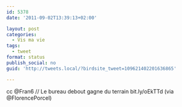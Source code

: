 ```yaml
---
id: 5378
date: '2011-09-02T13:39:13+02:00'

layout: post
categories:
  - Vis ma vie
tags:
  - tweet
format: status
publish_social: no
guid: 'http://tweets.local/?birdsite_tweet=109621402201636865'

---
```


cc @Fran6 // Le bureau debout gagne du terrain bit.ly/oEkTTd (via @FlorencePorcel)